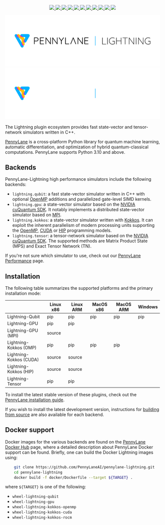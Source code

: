 <p align="center">
  <!-- 01 - Linux x86_64 L-Qubit Python tests (branch) -->
  <a href="https://github.com/PennyLaneAI/pennylane-lightning/actions/workflows/tests_lqcpu_python.yml">
    <img src="https://img.shields.io/github/actions/workflow/status/PennyLaneAI/pennylane-lightning/tests_lqcpu_python.yml?branch=master&label=LQubit&style=flat-square" />
  </a>
  <!-- 02 - Linux x86_64 L-GPU Python tests (branch) -->
  <a href="https://github.com/PennyLaneAI/pennylane-lightning/actions/workflows/tests_gpu_python.yml">
    <img src="https://img.shields.io/github/actions/workflow/status/PennyLaneAI/pennylane-lightning/tests_gpu_python.yml?branch=master&label=LGPU&style=flat-square" />
  </a>
  <!-- 03 - Linux x86_64 L-Kokkos Python tests (branch) -->
  <a href="https://github.com/PennyLaneAI/pennylane-lightning/actions/workflows/tests_lkcpu_python.yml">
    <img src="https://img.shields.io/github/actions/workflow/status/PennyLaneAI/pennylane-lightning/tests_lkcpu_python.yml?branch=master&label=LKokkos&style=flat-square" />
  </a>
  <!-- 04 - Linux x86_64 L-Tensor Python tests (branch) -->
  <a href="https://github.com/PennyLaneAI/pennylane-lightning/actions/workflows/tests_gpu_python.yml">
    <img src="https://img.shields.io/github/actions/workflow/status/PennyLaneAI/pennylane-lightning/tests_gpu_python.yml?branch=master&label=LTensor&style=flat-square" />
  </a>
  <!-- 05 - Codecov coverage -->
  <a href="https://codecov.io/gh/PennyLaneAI/pennylane-lightning">
    <img src="https://img.shields.io/codecov/c/github/PennyLaneAI/pennylane-lightning/master.svg?logo=codecov&style=flat-square" />
  </a>
  <!-- 06 - CodeFactor Grade -->
  <a href="https://www.codefactor.io/repository/github/pennylaneai/pennylane-lightning">
    <img src="https://img.shields.io/codefactor/grade/github/PennyLaneAI/pennylane-lightning/master?logo=codefactor&style=flat-square" />
  </a>
  <!-- 07 - Read the Docs -->
  <a href="https://docs.pennylane.ai/projects/lightning">
    <img src="https://readthedocs.com/projects/xanaduai-pennylane-lightning/badge/?version=latest&style=flat-square" />
  </a>
  <!-- 08 - PennyLane Forum -->
  <a href="https://discuss.pennylane.ai">
    <img src="https://img.shields.io/discourse/https/discuss.pennylane.ai/posts.svg?logo=discourse&style=flat-square" />
  </a>
  <!-- 09 - PyPI - Version -->
  <a href="https://pypi.org/project/PennyLane-Lightning">
    <img src="https://img.shields.io/pypi/v/PennyLane-Lightning.svg?style=flat-square" />
  </a>
  <!-- 10 - PyPI - Python Version -->
  <a href="https://pypi.org/project/PennyLane-Lightning">
    <img src="https://img.shields.io/pypi/pyversions/PennyLane-Lightning.svg?style=flat-square" />
  </a>
  <!-- 11 - License -->
  <a href="https://www.apache.org/licenses/LICENSE-2.0">
    <img src="https://img.shields.io/pypi/l/PennyLane.svg?logo=apache&style=flat-square" />
  </a>
</p>

<p align="center">
    <img src="https://raw.githubusercontent.com/PennyLaneAI/pennylane-lightning/master/doc/_static/readme/pl-lightning-logo-lightmode.png#gh-light-mode-only" width="700px">
    <!--
    Use a relative import for the dark mode image. When loading on PyPI, this
    will fail automatically and show nothing.
    -->
    <img src="./doc/_static/readme/pl-lightning-logo-darkmode.png#gh-dark-mode-only" width="700px" onerror="this.style.display='none'" alt=""/>
</p>

The Lightning plugin ecosystem provides fast state-vector and tensor-network simulators written in C++.

[PennyLane](https://docs.pennylane.ai) is a cross-platform Python library for quantum machine
learning, automatic differentiation, and optimization of hybrid quantum-classical computations.
PennyLane supports Python 3.10 and above.

## Backends

PennyLane-Lightning high performance simulators include the following backends:
* ``lightning.qubit``: a fast state-vector simulator written in C++ with optional [OpenMP](https://www.openmp.org/) additions and parallelized gate-level SIMD kernels.
* ``lightning.gpu``: a state-vector simulator based on the [NVIDIA cuQuantum SDK](https://developer.nvidia.com/cuquantum-sdk).
  It notably implements a distributed state-vector simulator based on [MPI](https://www.mpi-forum.org/docs/).
* ``lightning.kokkos``: a state-vector simulator written with [Kokkos](https://kokkos.github.io/kokkos-core-wiki/index.html).
  It can exploit the inherent parallelism of modern processing units supporting the [OpenMP](https://www.openmp.org/>`),
  [CUDA](https://developer.nvidia.com/cuda-toolkit) or [HIP](https://rocm.docs.amd.com/projects/HIP/en/latest) programming models.
* ``lightning.tensor``: a tensor-network simulator based on the [NVIDIA cuQuantum SDK](https://developer.nvidia.com/cuquantum-sdk).
  The supported methods are Matrix Product State (MPS) and Exact Tensor Network (TN).

If you're not sure which simulator to use, check out our [PennyLane Performance](https://pennylane.ai/performance) page.

## Installation

The following table summarizes the supported platforms and the primary installation mode:

|                        | Linux x86 | Linux ARM | MacOS x86 | MacOS ARM | Windows   |
|------------------------|-----------|-----------|-----------|-----------|-----------|
| Lightning-Qubit        | pip       | pip       | pip       | pip       | pip       |
| Lightning-GPU          | pip       | pip       |           |           |           |
| Lightning-GPU (MPI)    | source    |           |           |           |           |
| Lightning-Kokkos (OMP) | pip       | pip       | pip       | pip       |           |
| Lightning-Kokkos (CUDA)| source    | source    |           |           |           |
| Lightning-Kokkos (HIP) | source    | source    |           |           |           |
| Lightning-Tensor       | pip       | pip       |           |           |           |

To install the latest stable version of these plugins,
check out the [PennyLane installation guide](https://pennylane.ai/install#high-performance-computing-and-gpus).

If you wish to install the latest development version, instructions for
[building from source](https://docs.pennylane.ai/projects/lightning/en/stable/dev/installation.html) are also available for each backend.

## Docker support

Docker images for the various backends are found on the
[PennyLane Docker Hub](https://hub.docker.com/u/pennylaneai) page, where a detailed description about PennyLane Docker support can be found.
Briefly, one can build the Docker Lightning images using:

```bash
    git clone https://github.com/PennyLaneAI/pennylane-lightning.git
    cd pennylane-lightning
    docker build -f docker/Dockerfile --target ${TARGET} .
```

where ``${TARGET}`` is one of the following:
* ``wheel-lightning-qubit``
* ``wheel-lightning-gpu``
* ``wheel-lightning-kokkos-openmp``
* ``wheel-lightning-kokkos-cuda``
* ``wheel-lightning-kokkos-rocm``

